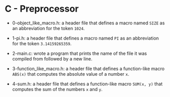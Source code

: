 # C - Preprocessor

* 0-object_like_macro.h: a header file that defines a macro named `SIZE` as an abbreviation for the token `1024`.

* 1-pi.h: a header file that defines a macro named `PI` as an abbreviation
  for the token `3.14159265359`.

* 2-main.c: wrote a program that prints the name of the file it was
  compiled from followed by a new line.

* 3-function_like_macro.h: a header file that defines a function-like macro `ABS(x)` that computes the absolute value of a number `x`.

* 4-sum.h: a header file that defines a function-like macro `SUM(x, y)`
  that computes the sum of the numbers `x` and `y`.